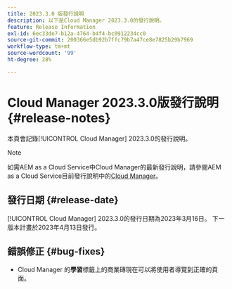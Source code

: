 ```yaml
---
title: 2023.3.0 版發行說明
description: 以下是Cloud Manager 2023.3.0的發行說明。
feature: Release Information
exl-id: 6ec33de7-b12a-4764-b4f4-bc0912234cc0
source-git-commit: 200366e5db92b7ffc79b7a47ce8e7825b29b7969
workflow-type: tm+mt
source-wordcount: '99'
ht-degree: 28%

---
```


# Cloud Manager 2023.3.0版發行說明 {#release-notes}

本頁會記錄[!UICONTROL Cloud Manager] 2023.3.0的發行說明。

>[!NOTE]
>
>如需AEM as a Cloud Service中Cloud Manager的最新發行說明，請參閱AEM as a Cloud Service目前發行說明中的[Cloud Manager](https://experienceleague.adobe.com/docs/experience-manager-cloud-service/content/implementing/using-cloud-manager/release-notes-cloud-manager/release-notes-cm-current.html)。

## 發行日期 {#release-date}

[!UICONTROL Cloud Manager] 2023.3.0的發行日期為2023年3月16日。 下一版本計畫於2023年4月13日發行。

## 錯誤修正 {#bug-fixes}

* Cloud Manager 的&#x200B;**學習**&#x200B;標籤上的商業磚現在可以將使用者導覽到正確的頁面。
